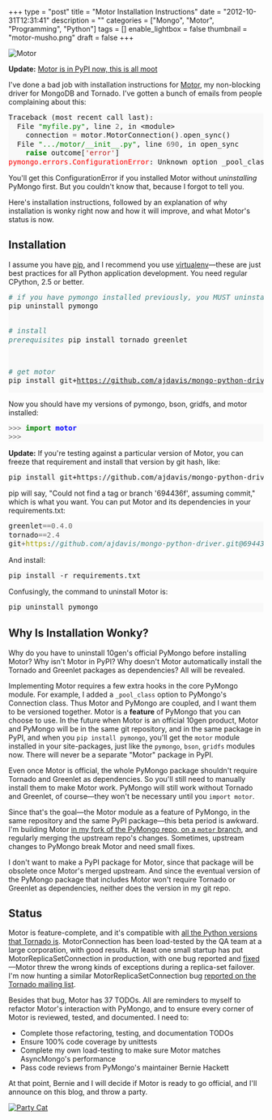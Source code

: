 +++
type = "post"
title = "Motor Installation Instructions"
date = "2012-10-31T12:31:41"
description = ""
categories = ["Mongo", "Motor", "Programming", "Python"]
tags = []
enable_lightbox = false
thumbnail = "motor-musho.png"
draft = false
+++

<p><img style="display:block; margin-left:auto; margin-right:auto;" src="motor-musho.png" alt="Motor" title="motor-musho.png" border="0"   /></p>
<p><strong>Update:</strong> <a href="/blog/motor-officially-released/">Motor is in PyPI now, this is all moot</a></p>
<p>I've done a bad job with installation instructions for <a href="/motor/">Motor</a>, my non-blocking driver for MongoDB and Tornado. I've gotten a bunch of emails from people complaining about this:</p>
<div class="codehilite" style="background: #f8f8f8"><pre style="line-height: 125%">Traceback (most recent call last):    
  File <span style="color: #008000">&quot;myfile.py&quot;</span>, line <span style="color: #666666">2</span>, in &lt;module&gt;
    connection <span style="color: #666666">=</span> motor<span style="color: #666666">.</span>MotorConnection()<span style="color: #666666">.</span>open_sync()
  File <span style="color: #008000">&quot;.../motor/__init__.py&quot;</span>, line <span style="color: #666666">690</span>, in open_sync
    <span style="color: #008000; font-weight: bold">raise</span> outcome[<span style="color: #BA2121">&#39;error&#39;</span>]
<span style="color: #FF0000">pymongo.errors.ConfigurationError</span>: Unknown option _pool_class
</pre></div>


<p>You'll get this ConfigurationError if you installed Motor without <em>uninstalling</em> PyMongo first. But you couldn't know that, because I forgot to tell you.</p>
<p>Here's installation instructions, followed by an explanation of why installation is wonky right now and how it will improve, and what Motor's status is now.</p>
<h2 id="installation">Installation</h2>
<p>I assume you have <a href="http://www.pip-installer.org/en/latest/installing.html">pip</a>, and I recommend you use <a href="http://www.virtualenv.org/en/latest/">virtualenv</a>&mdash;these are just best practices for all Python application development. You need regular CPython, 2.5 or better. </p>
<div class="codehilite" style="background: #f8f8f8"><pre style="line-height: 125%"><span style="color: #408080; font-style: italic"># if you have pymongo installed previously, you MUST uninstall it</span>
pip uninstall pymongo

<span style="color: #408080; font-style: italic"># install prerequisites</span>
pip install tornado greenlet

<span style="color: #408080; font-style: italic"># get motor</span>
pip install git+https://github.com/ajdavis/mongo-python-driver.git@motor
</pre></div>


<p>Now you should have my versions of pymongo, bson, gridfs, and motor installed:</p>
<div class="codehilite" style="background: #f8f8f8"><pre style="line-height: 125%"><span style="color: #666666">&gt;&gt;&gt;</span> <span style="color: #008000; font-weight: bold">import</span> <span style="color: #0000FF; font-weight: bold">motor</span>
<span style="color: #666666">&gt;&gt;&gt;</span>
</pre></div>


<p><strong>Update:</strong> If you're testing against a particular version of Motor, you can freeze that requirement and install that version by git hash, like:</p>
<div class="codehilite" style="background: #f8f8f8"><pre style="line-height: 125%">pip install git+https://github.com/ajdavis/mongo-python-driver.git@694436f
</pre></div>


<p>pip will say, "Could not find a tag or branch '694436f', assuming commit," which is what you want. You can put Motor and its dependencies in your requirements.txt:</p>
<div class="codehilite" style="background: #f8f8f8"><pre style="line-height: 125%">greenlet<span style="color: #666666">==0.4.0</span>
tornado<span style="color: #666666">==2.4</span>
git<span style="color: #666666">+</span><span style="color: #A0A000">https</span>:<span style="color: #408080; font-style: italic">//github.com/ajdavis/mongo-python-driver.git@694436f</span>
</pre></div>


<p>And install:</p>
<div class="codehilite" style="background: #f8f8f8"><pre style="line-height: 125%">pip install -r requirements.txt
</pre></div>


<p>Confusingly, the command to uninstall Motor is:</p>
<div class="codehilite" style="background: #f8f8f8"><pre style="line-height: 125%">pip uninstall pymongo
</pre></div>


<h2 id="why-is-installation-wonky">Why Is Installation Wonky?</h2>
<p>Why do you have to uninstall 10gen's official PyMongo before installing Motor? Why isn't Motor in PyPI? Why doesn't Motor automatically install the Tornado and Greenlet packages as dependencies? All will be revealed.</p>
<p>Implementing Motor requires a few extra hooks in the core PyMongo module. For example, I added a <code>_pool_class</code> option to PyMongo's Connection class. Thus Motor and PyMongo are coupled, and I want them to be versioned together. Motor is a <strong>feature</strong> of PyMongo that you can choose to use. In the future when Motor is an official 10gen product, Motor and PyMongo will be in the same git repository, and in the same package in PyPI, and when you <code>pip install pymongo</code>, you'll get the <code>motor</code> module installed in your site-packages, just like the <code>pymongo</code>, <code>bson</code>, <code>gridfs</code> modules now. There will never be a separate "Motor" package in PyPI.</p>
<p>Even once Motor is official, the whole PyMongo package shouldn't require Tornado and Greenlet as dependencies. So you'll still need to manually install them to make Motor work. PyMongo will still work without Tornado and Greenlet, of course&mdash;they won't be necessary until you <code>import motor</code>.</p>
<p>Since that's the goal&mdash;the Motor module as a feature of PyMongo, in the same repository and the same PyPI package&mdash;this beta period is awkward. I'm building Motor <a href="https://github.com/ajdavis/mongo-python-driver/tree/motor/">in my fork of the PyMongo repo, on a <code>motor</code> branch</a>, and regularly merging the upstream repo's changes. Sometimes, upstream changes to PyMongo break Motor and need small fixes.</p>
<p>I don't want to make a PyPI package for Motor, since that package will be obsolete once Motor's merged upstream. And since the eventual version of the PyMongo package that includes Motor won't require Tornado or Greenlet as dependencies, neither does the version in my git repo.</p>
<h2 id="status">Status</h2>
<p>Motor is feature-complete, and it's compatible with <a href="http://pypi.python.org/pypi/tornado">all the Python versions that Tornado is</a>. MotorConnection has been load-tested by the QA team at a large corporation, with good results. At least one small startup has put MotorReplicaSetConnection in production, with one bug reported and <a href="https://github.com/ajdavis/mongo-python-driver/commit/d9fa6fd92726be8f8f165a6e5cd74867024ead96">fixed</a>&mdash;Motor threw the wrong kinds of exceptions during a replica-set failover. I'm now hunting a similar MotorReplicaSetConnection bug <a href="https://groups.google.com/d/topic/python-tornado/vvS9xzP8mm4/discussion">reported on the Tornado mailing list</a>.</p>
<p>Besides that bug, Motor has 37 TODOs. All are reminders to myself to refactor Motor's interaction with PyMongo, and to ensure every corner of Motor is reviewed, tested, and documented. I need to:</p>
<ul>
<li>Complete those refactoring, testing, and documentation TODOs</li>
<li>Ensure 100% code coverage by unittests</li>
<li>Complete my own load-testing to make sure Motor matches AsyncMongo's performance</li>
<li>Pass code reviews from PyMongo's maintainer Bernie Hackett</li>
</ul>
<p>At that point, Bernie and I will decide if Motor is ready to go official, and I'll announce on this blog, and throw a party.</p>
<p><a href="http://nedroid.com/2009/05/party-cat-full-series/">
<img style="display:block; margin-left:auto; margin-right:auto;" src="party-cat.png" alt="Party Cat" title="party-cat.png" border="0"   />
</a></p>
    